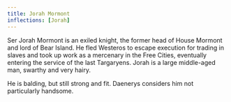 ```yaml
---
title: Jorah Mormont
inflections: [Jorah]
---
```


Ser Jorah Mormont is an exiled knight, the former head of House Mormont and lord of Bear Island. He fled Westeros to escape execution for trading in slaves and took up work as a mercenary in the Free Cities, eventually entering the service of the last Targaryens. Jorah is a large middle-aged man, swarthy and very hairy.

He is balding, but still strong and fit. Daenerys considers him not particularly handsome.


